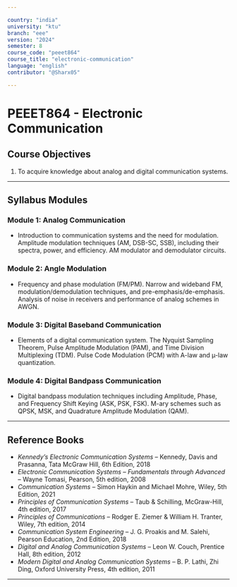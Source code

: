 ```yaml
---

country: "india"
university: "ktu"
branch: "eee"
version: "2024"
semester: 8
course_code: "peeet864"
course_title: "electronic-communication"
language: "english"
contributor: "@Sharx05"

---
```


# PEEET864 - Electronic Communication

## Course Objectives

1.  To acquire knowledge about analog and digital communication systems.

---

## Syllabus Modules

### Module 1: Analog Communication

-   Introduction to communication systems and the need for modulation. Amplitude modulation techniques (AM, DSB-SC, SSB), including their spectra, power, and efficiency. AM modulator and demodulator circuits.

### Module 2: Angle Modulation

-   Frequency and phase modulation (FM/PM). Narrow and wideband FM, modulation/demodulation techniques, and pre-emphasis/de-emphasis. Analysis of noise in receivers and performance of analog schemes in AWGN.

### Module 3: Digital Baseband Communication

-   Elements of a digital communication system. The Nyquist Sampling Theorem, Pulse Amplitude Modulation (PAM), and Time Division Multiplexing (TDM). Pulse Code Modulation (PCM) with A-law and µ-law quantization.

### Module 4: Digital Bandpass Communication

-   Digital bandpass modulation techniques including Amplitude, Phase, and Frequency Shift Keying (ASK, PSK, FSK). M-ary schemes such as QPSK, MSK, and Quadrature Amplitude Modulation (QAM).

---

## Reference Books

-   *Kennedy’s Electronic Communication Systems* – Kennedy, Davis and Prasanna, Tata McGraw Hill, 6th Edition, 2018
-   *Electronic Communication Systems – Fundamentals through Advanced* – Wayne Tomasi, Pearson, 5th edition, 2008
-   *Communication Systems* – Simon Haykin and Michael Mohre, Wiley, 5th Edition, 2021
-   *Principles of Communication Systems* – Taub & Schilling, McGraw-Hill, 4th edition, 2017
-   *Principles of Communications* – Rodger E. Ziemer & William H. Tranter, Wiley, 7th edition, 2014
-   *Communication System Engineering* – J. G. Proakis and M. Salehi, Pearson Education, 2nd Edition, 2018
-   *Digital and Analog Communication Systems* – Leon W. Couch, Prentice Hall, 8th edition, 2012
-   *Modern Digital and Analog Communication Systems* – B. P. Lathi, Zhi Ding, Oxford University Press, 4th edition, 2011

---
